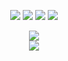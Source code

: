 
<p align="center">
  <img src="https://github-readme-stats.vercel.app/api?username=MrFreeze01&theme=midnight-purple&show_icons=true&hide_border=true">
  <img src="https://github-readme-stats.vercel.app/api/top-langs/?username=MrFreeze01&theme=midnight-purple&layout=compact&hide_border=true&langs_count=8&hide=html,css,blade,makefile,batchfile,shell">
    <img src="https://github-readme-stats.vercel.app/api?username=MrFreeze01&theme=midnight-purple&show_icons=true&hide_border=true" />
    <img src="https://github-readme-stats.vercel.app/api/top-langs/?username=MrFreeze01&theme=midnight-purple&layout=compact&hide_border=true&langs_count=8&hide=html,css,blade,makefile,batchfile,shell" />
</p>

<p align="center">
</p>
<div align="center">
  </a>
    <a href="https://discord.gg/uxGnDFA9"><img src="https://img.shields.io/badge/Discord-7289DA?style=for-the-badge&logo=discord&logoColor=white" /></a>
</div>

<div align="center">
    <img src="https://gpvc.arturio.dev/MrFreeze01" />
</div>
